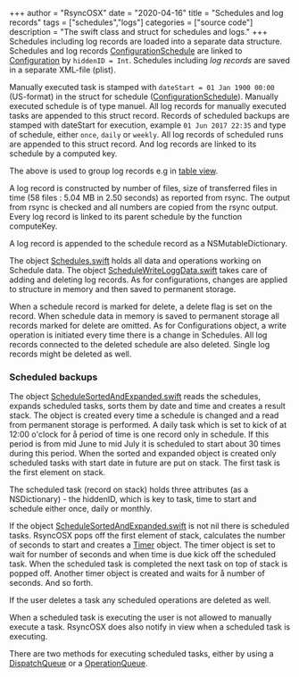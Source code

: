 +++
author = "RsyncOSX"
date = "2020-04-16"
title =  "Schedules and log records"
tags = ["schedules","logs"]
categories = ["source code"]
description = "The swift class and struct for schedules and logs."
+++
Schedules including log records are loaded into a separate data structure. Schedules and log records  [ConfigurationSchedule](https://github.com/rsyncOSX/RsyncOSX/blob/master/RsyncOSX/ConfigurationSchedule.swift) are linked to [Configuration](https://github.com/rsyncOSX/RsyncOSX/blob/master/RsyncOSX/Configuration.swift) by `hiddenID = Int`. Schedules including *log records* are saved in a separate XML-file (plist).

Manually executed task is stamped with `dateStart = 01 Jan 1900 00:00` (US-format) in the struct for schedule ([ConfigurationSchedule](https://github.com/rsyncOSX/RsyncOSX/blob/master/RsyncOSX/ConfigurationSchedule.swift)). Manually executed schedule is of type manuel. All log records for manually executed tasks are appended to this struct record. Records of scheduled backups are stamped with dateStart for execution, example `01 Jun 2017 22:35` and type of schedule, either `once`, `daily` or `weekly`. All log records of scheduled runs are appended to this struct record. And log records are linked to its schedule by a computed key.

The above is used to group log records e.g in [table view](/post/scheduletasks/).

A log record is constructed by number of files, size of transferred files in time (58 files : 5.04 MB in 2.50 seconds) as reported from rsync. The output from rsync is checked and all numbers are copied from the rsync output. Every log record is linked to its parent schedule by the function computeKey.

A log record is appended to the schedule record as a NSMutableDictionary.

The object [Schedules.swift](https://github.com/rsyncOSX/RsyncOSX/blob/master/RsyncOSX/Schedules.swift) holds all data and operations working on Schedule data. The object [ScheduleWriteLoggData.swift](https://github.com/rsyncOSX/RsyncOSX/blob/master/RsyncOSX/ScheduleWriteLoggData.swift) takes care of adding and deleting log records. As for configurations, changes are applied to structure in memory and then saved to permanent storage.

When a schedule record is marked for delete, a delete flag is set on the record. When schedule data in memory is saved to permanent storage all records marked for delete are omitted. As for Configurations object, a write operation is initiated every time there is a change in Schedules. All log records connected to the deleted schedule are also deleted. Single log records might be deleted as well.

### Scheduled backups

The object [ScheduleSortedAndExpanded.swift](https://github.com/rsyncOSX/RsyncOSX/blob/master/RsyncOSX/ScheduleSortedAndExpanded.swift) reads the schedules, expands scheduled tasks, sorts them by date and time and creates a result stack. The object is created every time a schedule is changed and a read from permanent storage is performed. A daily task which is set to kick of at 12:00 o'clock for å period of time is one record only in schedule. If this period is from mid June to mid July it is scheduled to start about 30 times during this period. When the sorted and expanded object is created only scheduled tasks with start date in future are put on stack. The first task is the first element on stack.

The scheduled task (record on stack) holds three attributes (as a NSDictionary) -  the hiddenID, which is key to task, time to start and schedule either once, daily or monthly.

If the object [ScheduleSortedAndExpanded.swift](https://github.com/rsyncOSX/RsyncOSX/blob/master/RsyncOSX/ScheduleSortedAndExpanded.swift) is not nil there is scheduled tasks. RsyncOSX pops off the first element of stack, calculates the number of seconds to start and creates a [Timer](https://developer.apple.com/documentation/foundation/timer) object. The timer object is set to wait for number of seconds and when time is due kick off the scheduled task. When the scheduled task is completed the next task on top of stack is popped off. Another timer object is created and waits for å number of seconds. And so forth.

If the user deletes a task any scheduled operations are deleted as well.

When a scheduled task is executing the user is not allowed to manually execute a task. RsyncOSX does also notify in view when a scheduled task is executing.

There are two methods for executing scheduled tasks, either by using a [DispatchQueue](https://developer.apple.com/documentation/dispatch/dispatchqueue) or a [OperationQueue](https://developer.apple.com/documentation/foundation/operationqueue).
